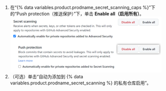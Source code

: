1. 在“{% data variables.product.prodname_secret_scanning_caps %}”下的“Push protection（推送保护）”下，单击 **Enable all（启用所有）**。 ![显示如何为组织启用 {% data variables.product.prodname_secret_scanning %} 推送保护的屏幕截图](/assets/images/help/organizations/secret-scanning-enable-push-protection.png)
1. （可选）单击“自动为添加到 {% data variables.product.prodname_secret_scanning %} 的私有仓库启用”。

